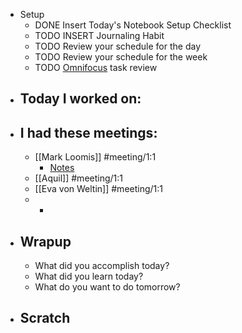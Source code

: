 - Setup
	- DONE Insert Today's Notebook Setup Checklist
	- TODO INSERT Journaling Habit
	- TODO Review your schedule for the day
	- TODO Review your schedule for the week
	- TODO [Omnifocus](omnifocus://) task review
- ## Today I worked on:
- ## I had these meetings:
	- [[Mark Loomis]] #meeting/1:1
		- [Notes](https://inquirer.atlassian.net/wiki/spaces/KB/pages/edit-v2/1794506799)
	- [[Aquil]] #meeting/1:1
	- [[Eva von Weltin]] #meeting/1:1
	-
		-
- ## Wrapup
	- What did you accomplish today?
	- What did you learn today?
	- What do you want to do tomorrow?
- ## Scratch